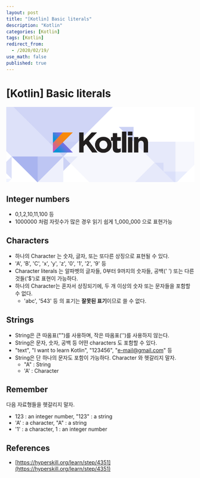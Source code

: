 ```yaml
---
layout: post
title: "[Kotlin] Basic literals"
description: "Kotlin"
categories: [Kotlin]
tags: [Kotlin]
redirect_from:
  - /2020/02/19/
use_math: false
published: true
---
```


# [Kotlin] Basic literals

<img src="/assets/images/posts/logos/kotlin_800x320.png">

## Integer numbers

- 0,1,2,10,11,100 등
- 1000000 처럼 자릿수가 많은 경우 읽기 쉽게 1_000_000 으로 표현가능

## Characters

- 하나의 Character 는 숫자, 글자, 또는 또다른 상징으로 표현될 수 있다.
- 'A', 'B', 'C', 'x', 'y', 'z', '0', '1', '2', '9' 등
- Character literals 는 알파벳의 글자들, 0부터 9까지의 숫자들, 공백(' ') 또는 다른 것들('\$')로 표현이 가능하다.
- 하나의 Character는 혼자서 상징되기에, 두 개 이상의 숫자 또는 문자들을 포함할 수 없다.
  - 'abc', '543' 등 의 표기는 <strong>잘못된 표기</strong>이므로 쓸 수 없다.

## Strings

- String은 큰 따옴표("")를 사용하며, 작은 따옴표('')를 사용하지 않는다.
- String은 문자, 숫자, 공백 등 어떤 characters 도 포함할 수 있다.
- "text", "I want to learn Kotlin", "123456", "e-mail@gmail.com" 등
- String은 단 하나의 문자도 포함이 가능하다. Character 와 헷갈리지 말자.
  - "A" : String
  - 'A' : Character

## Remember

다음 자료형들을 헷갈리지 말자.

- 123 : an integer number, "123" : a string
- 'A' : a character, "A" : a string
- '1' : a character, 1 : an integer number

## References

- [https://hyperskill.org/learn/step/4351](https://hyperskill.org/learn/step/4351)
